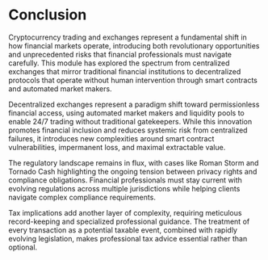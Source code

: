 # Conclusion

Cryptocurrency trading and exchanges represent a fundamental shift in how financial markets operate, introducing both revolutionary opportunities and unprecedented risks that financial professionals must navigate carefully. This module has explored the spectrum from centralized exchanges that mirror traditional financial institutions to decentralized protocols that operate without human intervention through smart contracts and automated market makers.

Decentralized exchanges represent a paradigm shift toward permissionless financial access, using automated market makers and liquidity pools to enable 24/7 trading without traditional gatekeepers. While this innovation promotes financial inclusion and reduces systemic risk from centralized failures, it introduces new complexities around smart contract vulnerabilities, impermanent loss, and maximal extractable value.

The regulatory landscape remains in flux, with cases like Roman Storm and Tornado Cash highlighting the ongoing tension between privacy rights and compliance obligations. Financial professionals must stay current with evolving regulations across multiple jurisdictions while helping clients navigate complex compliance requirements.

Tax implications add another layer of complexity, requiring meticulous record-keeping and specialized professional guidance. The treatment of every transaction as a potential taxable event, combined with rapidly evolving legislation, makes professional tax advice essential rather than optional.
